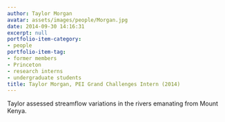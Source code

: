 ```yaml
---
author: Taylor Morgan
avatar: assets/images/people/Morgan.jpg
date: 2014-09-30 14:16:31
excerpt: null
portfolio-item-category:
- people
portfolio-item-tag:
- former members
- Princeton
- research interns
- undergraduate students
title: Taylor Morgan, PEI Grand Challenges Intern (2014)
---
```


Taylor assessed streamflow variations in the rivers emanating from Mount Kenya.